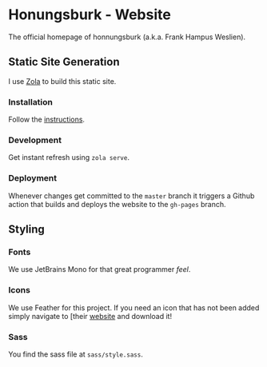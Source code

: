 # Honungsburk - Website

The official homepage of honnungsburk (a.k.a. Frank Hampus Weslien).

## Static Site Generation

I use [Zola](https://www.getzola.org/) to build this static site.

### Installation

Follow the [instructions](https://www.getzola.org/documentation/getting-started/installation/).

### Development

Get instant refresh using `zola serve`.

### Deployment

Whenever changes get committed to the `master` branch it triggers a Github action
that builds and deploys the website to the `gh-pages` branch.

## Styling

### Fonts

We use JetBrains Mono for that great programmer _feel_.

### Icons

We use Feather for this project. If you need an icon that has not been added
simply navigate to [their [website](https://feathericons.com/) and download it!

### Sass

You find the sass file at `sass/style.sass`.
